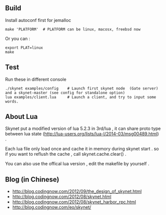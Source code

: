 ## Build

Install autoconf first for jemalloc

```
make 'PLATFORM'  # PLATFORM can be linux, macosx, freebsd now
```

Or you can :

```
export PLAT=linux
make
```

## Test

Run these in different console

```
./skynet examples/config	# Launch first skynet node  (Gate server) and a skynet-master (see config for standalone option)
lua examples/client.lua 	# Launch a client, and try to input some words.
```

## About Lua

Skynet put a modified version of lua 5.2.3 in 3rd/lua , it can share proto type between lua state (http://lua-users.org/lists/lua-l/2014-03/msg00489.html) .

Each lua file only load once and cache it in memory during skynet start . so if you want to reflush the cache , call skynet.cache.clear() .

You can also use the offical lua version , edit the makefile by yourself .

## Blog (in Chinese)

* http://blog.codingnow.com/2012/09/the_design_of_skynet.html
* http://blog.codingnow.com/2012/08/skynet.html
* http://blog.codingnow.com/2012/08/skynet_harbor_rpc.html
* http://blog.codingnow.com/eo/skynet/
